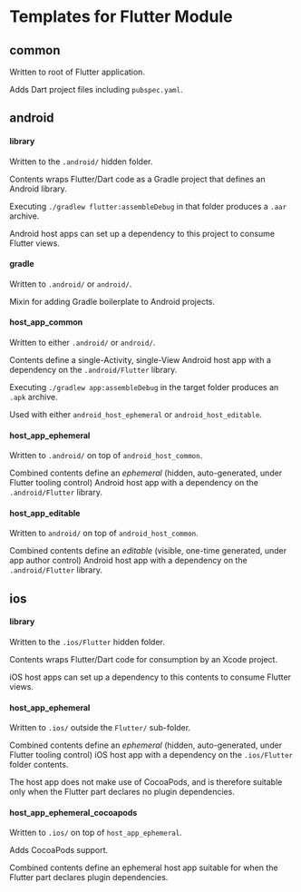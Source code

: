 # Templates for Flutter Module

## common

Written to root of Flutter application.

Adds Dart project files including `pubspec.yaml`.

## android

#### library

Written to the `.android/` hidden folder.

Contents wraps Flutter/Dart code as a Gradle project that defines an
Android library.

Executing `./gradlew flutter:assembleDebug` in that folder produces
a `.aar` archive.

Android host apps can set up a dependency to this project to consume
Flutter views.

#### gradle

Written to `.android/` or `android/`.

Mixin for adding Gradle boilerplate to Android projects.

#### host_app_common

Written to either `.android/` or `android/`.

Contents define a single-Activity, single-View Android host app
with a dependency on the `.android/Flutter` library.

Executing `./gradlew app:assembleDebug` in the target folder produces
an `.apk` archive.

Used with either `android_host_ephemeral` or `android_host_editable`.

#### host_app_ephemeral

Written to `.android/` on top of `android_host_common`.

Combined contents define an *ephemeral* (hidden, auto-generated,
under Flutter tooling control) Android host app with a dependency on the
`.android/Flutter` library.

#### host_app_editable

Written to `android/` on top of `android_host_common`.

Combined contents define an *editable* (visible, one-time generated,
under app author control) Android host app with a dependency on the
`.android/Flutter` library.

## ios

#### library

Written to the `.ios/Flutter` hidden folder.

Contents wraps Flutter/Dart code for consumption by an Xcode project.

iOS host apps can set up a dependency to this contents to consume
Flutter views.

#### host_app_ephemeral

Written to `.ios/` outside the `Flutter/` sub-folder.

Combined contents define an *ephemeral* (hidden, auto-generated,
under Flutter tooling control) iOS host app with a dependency on the
`.ios/Flutter` folder contents.

The host app does not make use of CocoaPods, and is therefore
suitable only when the Flutter part declares no plugin dependencies.

#### host_app_ephemeral_cocoapods

Written to `.ios/` on top of `host_app_ephemeral`.

Adds CocoaPods support.

Combined contents define an ephemeral host app suitable for when the
Flutter part declares plugin dependencies.
